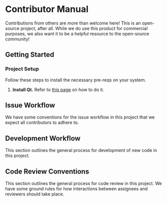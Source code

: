 # Contributor Manual

Contributions from others are more than welcome here! This is an open-source project, after all. While we do use this product for commercial purposes, we also want it to be a helpful resource to the open-source community!

## Getting Started

### Project Setup

Follow these steps to install the necessary pre-reqs on your system.

1. **Install Qt.** Refer to [this page](https://qt.mrs-electronics.dev/guides/installation) on how to do it.

## Issue Workflow

We have some conventions for the issue workflow in this project that we expect all contributors to adhere to.

## Development Workflow

This section outlines the general process for development of new code in this project.

## Code Review Conventions

This section outlines the general process for code review in this project. We have some ground rules for how interactions between assignees and reviewers should take place.
